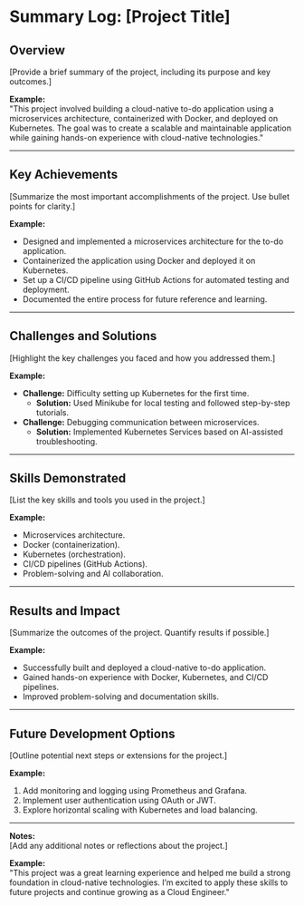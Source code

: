 # Summary Log: [Project Title]

## Overview
[Provide a brief summary of the project, including its purpose and key outcomes.]

**Example:**  
"This project involved building a cloud-native to-do application using a microservices architecture, containerized with Docker, and deployed on Kubernetes. The goal was to create a scalable and maintainable application while gaining hands-on experience with cloud-native technologies."

---

## Key Achievements
[Summarize the most important accomplishments of the project. Use bullet points for clarity.]

**Example:**  
- Designed and implemented a microservices architecture for the to-do application.  
- Containerized the application using Docker and deployed it on Kubernetes.  
- Set up a CI/CD pipeline using GitHub Actions for automated testing and deployment.  
- Documented the entire process for future reference and learning.

---

## Challenges and Solutions
[Highlight the key challenges you faced and how you addressed them.]

**Example:**  
- **Challenge:** Difficulty setting up Kubernetes for the first time.  
  - **Solution:** Used Minikube for local testing and followed step-by-step tutorials.  
- **Challenge:** Debugging communication between microservices.  
  - **Solution:** Implemented Kubernetes Services based on AI-assisted troubleshooting.

---

## Skills Demonstrated
[List the key skills and tools you used in the project.]

**Example:**  
- Microservices architecture.  
- Docker (containerization).  
- Kubernetes (orchestration).  
- CI/CD pipelines (GitHub Actions).  
- Problem-solving and AI collaboration.

---

## Results and Impact
[Summarize the outcomes of the project. Quantify results if possible.]

**Example:**  
- Successfully built and deployed a cloud-native to-do application.  
- Gained hands-on experience with Docker, Kubernetes, and CI/CD pipelines.  
- Improved problem-solving and documentation skills.

---

## Future Development Options
[Outline potential next steps or extensions for the project.]

**Example:**  
1. Add monitoring and logging using Prometheus and Grafana.  
2. Implement user authentication using OAuth or JWT.  
3. Explore horizontal scaling with Kubernetes and load balancing.

---

**Notes:**  
[Add any additional notes or reflections about the project.]

**Example:**  
"This project was a great learning experience and helped me build a strong foundation in cloud-native technologies. I’m excited to apply these skills to future projects and continue growing as a Cloud Engineer."
